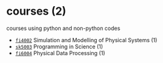 # courses (2)
courses using python and non-python codes

+ [`fi4002`](fi4002/README.md) Simulation and Modelling of Physical Systems (1)
+ [`sk5003`](sk5003/README.md) Programming in Science (1)
+ [`fi6004`](fi6004/README.md) Physical Data Processing (1)